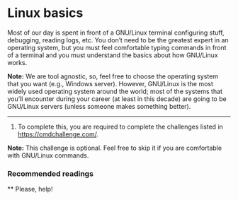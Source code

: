 # Linux basics

Most of our day is spent in front of a GNU/Linux terminal configuring stuff, debugging, reading logs, etc. You don’t need to be the greatest expert in an operating system, but you must feel comfortable typing commands in front of a terminal and you must understand the basics about how GNU/Linux works.  

 
**Note:** We are tool agnostic, so, feel free to choose the operating system that you want (e.g., Windows server). However, GNU/Linux is the most widely used operating system around the world; most of the systems that you’ll encounter during your career (at least in this decade) are going to be GNU/Linux servers (unless someone makes something better). 

---
1. To complete this, you are required to complete the challenges listed in  https://cmdchallenge.com/.  

**Note:** This challenge is optional. Feel free to skip it if you are comfortable with GNU/Linux commands. 


### Recommended readings

** Please, help!
